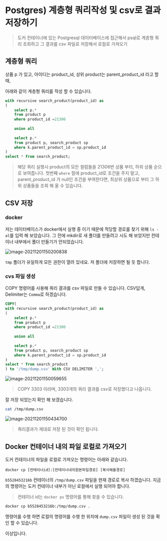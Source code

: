 # Postgres) 계층형 쿼리작성 및 csv로 결과 저장하기

> 도커 컨테이너에 있는 Postgresql 데이터베이스에 접근해서 psql로 계층형 쿼리 조회하고 그  결과를 csv 파일로 저장해서 로컬로 가져오기

## 계층형 쿼리

상품 p 가 있고, 아이디는 product_id, 상위 product는 parent_product_id 라고 할 때,

아래와 같이 계층형 쿼리를 작성 할 수 있습니다.

```sql
with recursive search_product(product_id) as
(
	select p.*
	from product p 
	where product_id =21306
	
	union all
	
	select p.*
	from product p, search_product sp
	where k.parent_product_id = sp.product_id
)
select * from search_product;
```

> 해당 쿼리 실행시 product의 모든 컬럼들을 21306번 상품 부터, 하위 상품 순으로 보여줍니다. 첫번째 `where` 절에 product_id로 조건을 주지 말고, parent_product_id 가 null인 조건을 부여한다면, 최상위 상품으로 부터 그 하위 상품들을 조회 해 올 수 있습니다.



## CSV 저장

### docker

저는 데이터베이스가 docker에서 실행 중 이기 때문에 적당할 경로를 찾기 위해 `ls -al`를 입력 해 보았습니다. 그 전에 mkdir로 새 폴더를 만들려고 시도 해 보았지만 컨테이너 내부에서 폴더 만들기가 안되었습니다.

![image-20211201150200838](/home/shane/Documents/git/mdblog/backend/db/postgres/hierarchyCsv.assets/image-20211201150200838.png)

`tmp` 폴더가 유일하게 모든 권한이 열려 있네요. 저 폴더에 저장하면 될 듯 합니다.

### cvs 파일 생성

COPY 명령어를 사용해 쿼리 결과를 csv 파일로 만들 수 있습니다. CSV답게, Delimiter는 `Comma`로 하겠습니다.

```sql
COPY(
with recursive search_product(product_id) as
(
	select p.*
	from product p 
	where product_id =21306
	
	union all
	
	select p.*
	from product p, search_product sp
	where k.parent_product_id = sp.product_id
)
select * from search_product
) to '/tmp/dump.csv' With CSV DELIMITER ',';

```

![image-20211201150059655](/home/shane/Documents/git/mdblog/backend/db/postgres/hierarchyCsv.assets/image-20211201150059655.png)

>  COPY 3303 이라며, 3303개의 쿼리 결과를 csv로 저장했다고 나옵니다.

잘 저장 되었는지 확인 해 보겠습니다.

```zsh
cat /tmp/dump.csv
```

![image-20211201150434700](/home/shane/Documents/git/mdblog/backend/db/postgres/hierarchyCsv.assets/image-20211201150434700.png)

> 쿼리결과가 제대로 저장 된 것이 확인 됩니다.

## Docker 컨테이너 내의 파일 로컬로 가져오기

도커 컨테이너의 파일을 로컬로 가져오는 명령어는 아래와 같습니다.

`docker cp [컨테이너id]:[컨테이너내의원본파일경로] [복사해올경로]`

`b5528453216b` 컨테이너의 `/tmp/dump.csv` 파일을 현재 경로로 복사 하겠습니다. 지금의 명령어는 도커 컨테이너 내부가 아닌 로컬에서 실행 되어야 합니다.

> 컨테이너 id는 `docker ps` 명령어를 통해 찾을 수 있습니다.

```zsh
docker cp b5528453216b:/tmp/dump.csv .
```

명령어를 수행 하면 로컬의 명령어를 수행 한 위치에 `dump.csv` 파일이 생성 된 것을 확인 할 수 있습니다.

이상입니다.